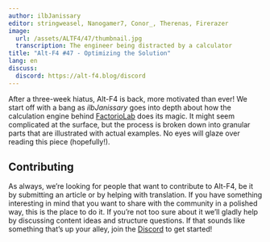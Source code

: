 ```yaml
---
author: ilbJanissary
editor: stringweasel, Nanogamer7, Conor_, Therenas, Firerazer
image:
  url: /assets/ALTF4/47/thumbnail.jpg
  transcription: The engineer being distracted by a calculator
title: "Alt-F4 #47 - Optimizing the Solution"
lang: en
discuss:
  discord: https://alt-f4.blog/discord
---
```


After a three-week hiatus, Alt-F4 is back, more motivated than ever! We start off with a bang as *ilbJanissary* goes into depth about how the calculation engine behind [FactorioLab](https://factoriolab.github.io) does its magic. It might seem complicated at the surface, but the process is broken down into granular parts that are illustrated with actual examples. No eyes will glaze over reading this piece (hopefully!).

## Contributing

As always, we’re looking for people that want to contribute to Alt-F4, be it by submitting an article or by helping with translation. If you have something interesting in mind that you want to share with the community in a polished way, this is the place to do it. If you’re not too sure about it we’ll gladly help by discussing content ideas and structure questions. If that sounds like something that’s up your alley, join the [Discord](https://alt-f4.blog/discord) to get started!
